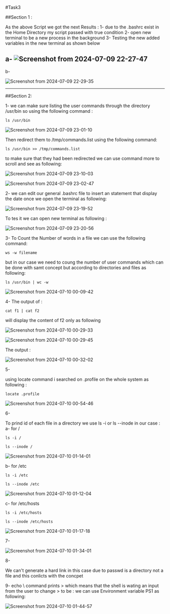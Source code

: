 #Task3

##Section 1 :

As the above Script we got the next Results :
   1- due to the .bashrc exist in the Home Directory my script passed with true condition
   2- open new terminal to be a new process in the background 
   3- Testing the new added variables in the new terminal as shown below
   
   a-
![Screenshot from 2024-07-09 22-27-47](https://github.com/YoussefGamalShehata/Embedded-Linux/assets/152656762/b039b3bc-9a04-4460-842c-928f9a78a70d)
-----------------------------------------------------------------------------------------------------------------------------------------------------------------

   b- 
   
![Screenshot from 2024-07-09 22-29-35](https://github.com/YoussefGamalShehata/Embedded-Linux/assets/152656762/a9d2a3eb-790a-441a-a295-48de5930e62e)

------------------------------------------------------------------------------------------------------------------------------------------------------------------
##Section 2:

1-
we can make sure listing the user commands through the directory /usr/bin so using the following command :

```
ls /usr/bin
```

![Screenshot from 2024-07-09 23-01-10](https://github.com/YoussefGamalShehata/Embedded-Linux/assets/152656762/9401e11c-ac0a-434f-b7b2-6a5f3f80e7ac)


Then redirect them to /tmp/commands.list using the following command:

```
ls /usr/bin >> /tmp/commands.list
```

to make sure that they had been redirected we can use command more to scroll and see as following:

![Screenshot from 2024-07-09 23-10-03](https://github.com/YoussefGamalShehata/Embedded-Linux/assets/152656762/d7cf0599-9bd9-48b9-8b4f-f6c1e73f0de3)

![Screenshot from 2024-07-09 23-02-47](https://github.com/YoussefGamalShehata/Embedded-Linux/assets/152656762/64ebe157-1dde-412b-b648-79e244145f5c)

2-
we can edit our general .bashrc file to insert an statement that display the date once we open the terminal as following:

![Screenshot from 2024-07-09 23-19-52](https://github.com/YoussefGamalShehata/Embedded-Linux/assets/152656762/03087f42-3c1b-4934-84b6-fd30a8526a15)

To tes it we can open new terminal as following :

![Screenshot from 2024-07-09 23-20-56](https://github.com/YoussefGamalShehata/Embedded-Linux/assets/152656762/18c05c17-88d9-4f5f-96de-d21535629d49)


3-
To Count the Number of words in a file we can use the following command:
```
ws -w filename
```
but in our case we need to coung the number of user commands which can be done with samt concept but according to directories and files as following:
```
ls /usr/bin | wc -w
```
![Screenshot from 2024-07-10 00-09-42](https://github.com/YoussefGamalShehata/Embedded-Linux/assets/152656762/3c91ab2a-8125-4f23-8029-8bc2b444d100)

4-
The output of :
```
cat f1 | cat f2
```
will display the content of f2 only as following 

![Screenshot from 2024-07-10 00-29-33](https://github.com/YoussefGamalShehata/Embedded-Linux/assets/152656762/7f3dee7b-13d3-48d7-88d5-cc0741e584d0)

![Screenshot from 2024-07-10 00-29-45](https://github.com/YoussefGamalShehata/Embedded-Linux/assets/152656762/1fb679e2-9547-4b9e-bb68-ca78134b4a98)

The output :

![Screenshot from 2024-07-10 00-32-02](https://github.com/YoussefGamalShehata/Embedded-Linux/assets/152656762/3aa480f7-7ea7-4233-9a81-b84399caa1eb)

5-

using locate command i searched on .profile on the whole system as following :
```
locate .profile
```
![Screenshot from 2024-07-10 00-54-46](https://github.com/YoussefGamalShehata/Embedded-Linux/assets/152656762/cbd7284c-a7ce-4ff0-b10d-6f2096c8eb9c)

6-

To prind id of each file in a directory we use
ls -i <filename>
or
ls --inode <filename>
in our case :
a- for /
```
ls -i /
```
```
ls --inode /
```
![Screenshot from 2024-07-10 01-14-01](https://github.com/YoussefGamalShehata/Embedded-Linux/assets/152656762/48d2e2ca-fef6-42d2-a5e7-3fdc4d98cc56)

b- for /etc 
```
ls -i /etc
```
```
ls --inode /etc
```

![Screenshot from 2024-07-10 01-12-04](https://github.com/YoussefGamalShehata/Embedded-Linux/assets/152656762/a1d6e78f-d8ee-4403-b8e2-8fd7f6d9b529)

c- for /etc/hosts

```
ls -i /etc/hosts
```
```
ls --inode /etc/hosts
```
![Screenshot from 2024-07-10 01-17-18](https://github.com/YoussefGamalShehata/Embedded-Linux/assets/152656762/fe74a34c-9cab-41b8-9f95-3b6939848e48)


7-

![Screenshot from 2024-07-10 01-34-01](https://github.com/YoussefGamalShehata/Embedded-Linux/assets/152656762/ad52e92f-760d-4d15-8d4d-aee3cef96f7a)

8-

We can't generate a hard link in this case due to passwd is a directory not a file and this conlicts with the concpet

9-
echo \ command prints > which means that the shell is wating an input from the user
to change > to be : 
we can use Environment variable PS1 as following:

![Screenshot from 2024-07-10 01-44-57](https://github.com/YoussefGamalShehata/Embedded-Linux/assets/152656762/14b2b8d7-23ad-49f1-b305-98526d4211fb)



